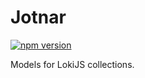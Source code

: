 # Jotnar

[![npm version](https://badge.fury.io/js/jotnar.svg)](https://badge.fury.io/js/jotnar)

Models for LokiJS collections.
